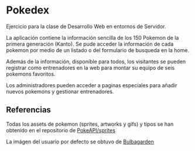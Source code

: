 # Pokedex

Ejercicio para la clase de Desarrollo Web en entornos de Servidor.

La aplicación contiene la información sencilla de los 150 Pokemon de la primera generación (Kanto). Se pude acceder la información de cada pokemon por medio de un listado o del formulario de busqueda en la home.

Además de la información, disponíble para todos, los visitantes se pueden registrar como entrenadores en la web para montar su equipo de seis pokemons favoritos.

Los administradores pueden acceder a paginas especiales para añadir nuevos pokemons y gestionar entrenadores.

## Referencias

Todas los assets de pokemon (sprites, artworks y gifs) y tipos se han obtenido en el repositorio de [PokeAPI/sprites](https://github.com/PokeAPI/sprites/tree/master)

La imágen del usuario por defecto se obtuvo de [Bulbagarden](https://archives.bulbagarden.net/wiki/Category:Generation_I_Trainer_sprites)
